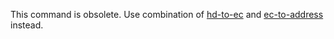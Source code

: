 This command is obsolete. Use combination of [hd-to-ec](hd-to-ec) and [ec-to-address](bx-ec-to-address) instead.